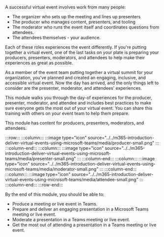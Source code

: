 
A successful virtual event involves work from many people:

- The organizer who sets up the meeting and lines up presenters
- The producer who manages content, presenters, and tooling
- The moderator who runs the event itself and coordinates questions from attendees.
- The attendees themselves - your audience.

Each of these roles experiences the event differently. If you're putting together a virtual event, one of the last tasks on your plate is preparing your producers, presenters, moderators, and attendees to help make their experiences as great as possible.

As a member of the event team putting together a virtual summit for your organization, you've planned and created an engaging, inclusive, and accessible virtual event. Now the day has arrived, and the only things left to consider are the presenter, moderator, and attendees' experiences.

This module walks you through the day-of experiences for the producer, presenter, moderator, and attendee and includes best practices to make sure everyone gets the most out of your virtual event. You can share this training with others on your event team to help them prepare.

This module has content for producers, presenters, moderators, and attendees.

:::row:::
    :::column:::
        :::image type="icon" source="../../m365-introduction-deliver-virtual-events-using-microsoft-teams/media/producer-small.png" :::
    :::column-end:::
    :::column:::
        :::image type="icon" source="../../m365-introduction-deliver-virtual-events-using-microsoft-teams/media/presenter-small.png" :::
    :::column-end:::
    :::column:::
        :::image type="icon" source="../../m365-introduction-deliver-virtual-events-using-microsoft-teams/media/moderator-small.png" :::
    :::column-end:::
    :::column:::
        :::image type="icon" source="../../m365-introduction-deliver-virtual-events-using-microsoft-teams/media/attendee-small.png" :::
    :::column-end:::
:::row-end:::

By the end of this module, you should be able to:

- Produce a meeting or live event in Teams.
- Prepare and deliver an engaging presentation in a Microsoft Teams meeting or live event.
- Moderate a presentation in a Teams meeting or live event.
- Get the most out of attending a presentation in a Teams meeting or live event.
